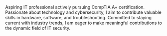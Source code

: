 Aspiring IT professional actively pursuing CompTIA A+ certification. Passionate about technology and cybersecurity, I aim to contribute valuable skills in hardware, software, and troubleshooting. Committed to staying current with industry trends, I am eager to make meaningful contributions to the dynamic field of IT security.
